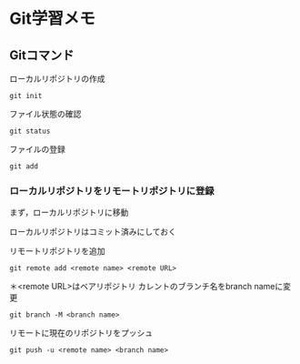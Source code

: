 # Git学習メモ
## Gitコマンド

ローカルリポジトリの作成
```
git init
```
ファイル状態の確認
```
git status
```
ファイルの登録
```
git add
```
### ローカルリポジトリをリモートリポジトリに登録
まず，ローカルリポジトリに移動

ローカルリポジトリはコミット済みにしておく

リモートリポジトリを追加
```
git remote add <remote name> <remote URL>
```
＊\<remote URL\>はベアリポジトリ
カレントのブランチ名をbranch nameに変更
```
git branch -M <branch name>
```
リモートに現在のリポジトリをプッシュ
```
git push -u <remote name> <branch name>
```
